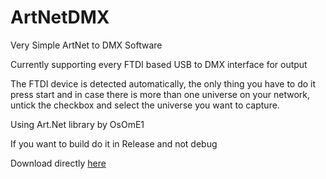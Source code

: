 # ArtNetDMX
Very Simple ArtNet to DMX Software

Currently supporting every FTDI based USB to DMX interface for output

The FTDI device is detected automatically, the only thing you have to do it press start and in case there is more than one universe on your network, untick the checkbox and select the universe you want to capture.

Using Art.Net library by OsOmE1

If you want to build do it in Release and not debug

Download directly [here](https://github.com/nt2ds/ArtNetDMX/releases/tag/Latest)
